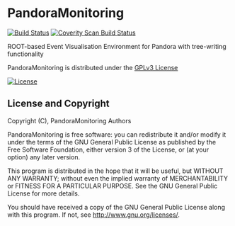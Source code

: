 # PandoraMonitoring
[![Build Status](https://travis-ci.org/PandoraPFA/PandoraMonitoring.svg?branch=master)](https://travis-ci.org/PandoraPFA/PandoraMonitoring)
[![Coverity Scan Build Status](https://scan.coverity.com/projects/13054/badge.svg)](https://scan.coverity.com/projects/pandorapfa-pandoramonitoring)

ROOT-based Event Visualisation Environment for Pandora with tree-writing functionality

PandoraMonitoring is distributed under the [GPLv3 License](http://www.gnu.org/licenses/gpl-3.0.en.html)

[![License](https://www.gnu.org/graphics/gplv3-127x51.png)](https://www.gnu.org/licenses/gpl-3.0.en.html)

## License and Copyright
Copyright (C), PandoraMonitoring Authors

PandoraMonitoring is free software: you can redistribute it and/or modify
it under the terms of the GNU General Public License as published by
the Free Software Foundation, either version 3 of the License, or
(at your option) any later version.

This program is distributed in the hope that it will be useful,
but WITHOUT ANY WARRANTY; without even the implied warranty of
MERCHANTABILITY or FITNESS FOR A PARTICULAR PURPOSE.  See the
GNU General Public License for more details.

You should have received a copy of the GNU General Public License
along with this program.  If not, see <http://www.gnu.org/licenses/>.
